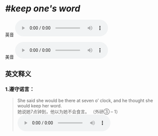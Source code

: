 # ***\#keep one's word*** 
英音
<audio src="./media/keep one's word1.aac" controls="controls"></audio>

美音
<audio src="./media/keep one's word2.aac" controls="controls"></audio>



  

英文释义
---
### 1.**遵守诺言：**  

 > She said she would be there at seven o’ clock, and he thought she would keep her word.   
 > 她说她7点钟到，他以为她不会食言。  （外研③ – 1）  
<audio src="./media/12-word.aac" controls="controls"></audio>


